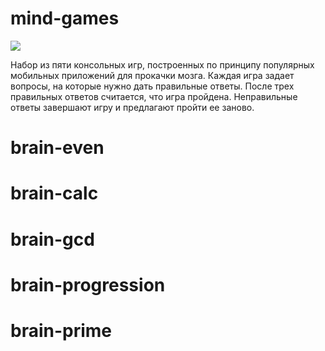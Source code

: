# mind-games
<a href="https://codeclimate.com/github/Zaven477/mind-games/maintainability"><img src="https://api.codeclimate.com/v1/badges/1fd1680e3a60a6134dc0/maintainability" /></a>

Набор из пяти консольных игр, построенных по принципу популярных мобильных приложений для прокачки мозга. Каждая игра задает вопросы, на которые нужно дать правильные ответы. После трех правильных ответов считается, что игра пройдена. Неправильные ответы завершают игру и предлагают пройти ее заново.

# brain-even
<script id="asciicast-sI2fPxdMZYQU8elxJoKOtHr19" src="https://asciinema.org/a/sI2fPxdMZYQU8elxJoKOtHr19.js" async></script>
# brain-calc

# brain-gcd

# brain-progression

# brain-prime

